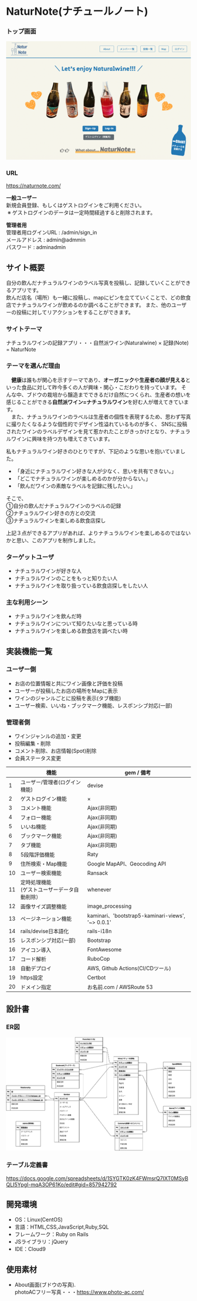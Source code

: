 # NaturNote(ナチュールノート)

### トップ画面
<img src="app/assets/images/readme_top_img.png" width="">

### URL
https://naturnote.com/  

**一般ユーザー**   
新規会員登録、もしくはゲストログインをご利用ください。  
&nbsp;※&nbsp;ゲストログインのデータは一定時間経過すると削除されます。  

**管理者用**   
管理者用ログインURL : /admin/sign_in   
メールアドレス : admin@admmin  
パスワード : adminadmin  

## サイト概要
自分の飲んだナチュラルワインのラベル写真を投稿し、記録していくことができるアプリです。  
飲んだ店名（場所）も一緒に投稿し、mapにピンを立てていくことで、どの飲食店でナチュラルワインが飲めるのか調べることができます。
また、他のユーザーの投稿に対してリアクションをすることができます。

### サイトテーマ
ナチュラルワインの記録アプリ・・・自然派ワイン(Naturalwine) × 記録(Note) = NaturNote

### テーマを選んだ理由
  &emsp;**健康**は誰もが関心を示すテーマであり、**オーガニック**や**生産者の顔が見える**といった食品に対して昨今多くの人が興味・関心・こだわりを持っています。
  そんな中、ブドウの栽培から醸造までできるだけ自然につくられ、生産者の想いを感じることができる**自然派ワイン=ナチュラルワイン**を好む人が増えてきています。  
  &emsp;また、ナチュラルワインのラベルは生産者の個性を表現するため、思わず写真に撮りたくなるような個性的でデザイン性溢れているものが多く、
SNSに投稿されたワインのラベルデザインを見て惹かれたことがきっかけとなり、ナチュラルワインに興味を持つ方も増えてきています。

私もナチュラルワイン好きのひとりですが、下記のような思いを抱いていました。   
- 「身近にナチュラルワイン好きな人が少なく、思いを共有できない。」
- 「どこでナチュラルワインが楽しめるのかが分からない。」  
- 「飲んだワインの素敵なラベルを記録に残したい。」  
  
 そこで、  
①自分の飲んだナチュラルワインのラベルの記録   
②ナチュラルワイン好きの方との交流   
③ナチュラルワインを楽しめる飲食店探し 

上記３点ができるアプリがあれば、よりナチュラルワインを楽しめるのではないかと思い、このアプリを制作しました。

### ターゲットユーザ
- ナチュラルワインが好きな人
- ナチュラルワインのことをもっと知りたい人
- ナチュラルワインを取り扱っている飲食店探しをしたい人

### 主な利用シーン
- ナチュラルワインを飲んだ時
- ナチュラルワインについて知りたいなと思っている時
- ナチュラルワインを楽しめる飲食店を調べたい時

## 実装機能一覧
### ユーザー側
- お店の位置情報と共にワイン画像と評価を投稿
- ユーザーが投稿したお店の場所をMapに表示
- ワインのジャンルごとに投稿を表示(タブ機能)
- ユーザー検索、いいね・ブックマーク機能、レスポンシブ対応(一部)
### 管理者側
- ワインジャンルの追加・変更
- 投稿編集・削除
- コメント削除、お店情報(Spot)削除
- 会員ステータス変更  

|    |  機能  |  gem / 備考  |
| ---- | ---- | ---- |
|  1  |  ユーザー/管理者(ログイン機能) |  devise  |
|  2  |  ゲストログイン機能  |  ×  |
|  3  |  コメント機能  |  Ajax(非同期)  |
|  4  |  フォロー機能  |  Ajax(非同期)  |
|  5  |  いいね機能 |  Ajax(非同期) |
|  6  |  ブックマーク機能 |  Ajax(非同期) |
|  7  |  タブ機能 |  Ajax(非同期)  |
|  8  |  5段階評価機能  |  Raty  |
|  9  |  住所検索・Map機能  |  Google MapAPI、Geocoding API  |
|  10  |  ユーザー検索機能  |  Ransack  |
|  11  |  定時処理機能<br>(ゲストユーザーデータ自動削除）  |  whenever   |
|  12  |  画像サイズ調整機能  |  image_processing  |
|  13  |  ページネーション機能  |  kaminari、'bootstrap5-kaminari-views', '~> 0.0.1'  |
|  14  |  rails/devise日本語化 |  rails-i18n |
|  15  |  レスポンシブ対応(一部) |  Bootstrap |
|  16  |  アイコン導入 |  FontAwesome |
|  17  |  コード解析 |  RuboCop |
|  18  |  自動デプロイ |  AWS, Github Actions(CI/CDツール) |
|  19  |  https設定 |  Certbot |
|  20  |  ドメイン指定 |  お名前.com / AWSRoute 53 |

## 設計書
### ER図
<img src="app/assets/images/readme_er_naturnote.png" width="">

### テーブル定義書
https://docs.google.com/spreadsheets/d/1SYGTK0zK4FWmsrQ7IXT0MSyBQLI5YpgI-mqA3OP61Ko/edit#gid=857942792

## 開発環境
- OS：Linux(CentOS)
- 言語：HTML,CSS,JavaScript,Ruby,SQL
- フレームワーク：Ruby on Rails
- JSライブラリ：jQuery
- IDE：Cloud9

## 使用素材
- About画面(ブドウの写真).  
   photoACフリー写真・・・https://www.photo-ac.com/
